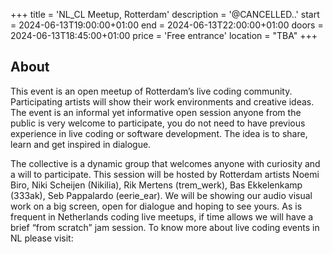 +++
title = 'NL_CL Meetup, Rotterdam'
description = '@CANCELLED..'
start = 2024-06-13T19:00:00+01:00
end = 2024-06-13T22:00:00+01:00
doors = 2024-06-13T18:45:00+01:00
price = 'Free entrance'
location = "TBA"
+++

<!--more-->

## About

This event is an open meetup of Rotterdam’s live coding community. Participating artists will show their work environments and creative ideas. The event is an informal yet informative open session anyone from the public is very welcome to participate, you do not need to have previous experience in live coding or software development. The idea is to share, learn and get inspired in dialogue.

The collective is a dynamic group that welcomes anyone with curiosity and a will to participate. This session will be hosted by Rotterdam artists Noemi Biro, Niki Scheijen (Nikilia), Rik Mertens (trem_werk), Bas Ekkelenkamp (333ak), Seb Pappalardo (eerie_ear). We will be showing our audio visual work on a big screen, open for dialogue and hoping to see yours. As is frequent in Netherlands coding live meetups, if time allows we will have a brief “from scratch” jam session. To know more about live coding events in NL please visit: